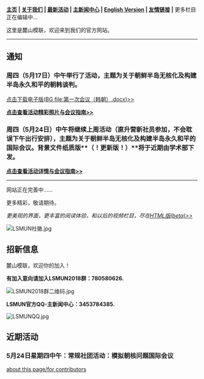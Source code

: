 **[主页](https://www.lsmun.club/) |
   [关于我们](https://www.lsmun.club/about) |
   [最新活动](https://www.lsmun.club/latest-activities) |
   [主新闻中心](https://www.lsmun.club/news) |
   [English Version](https://www.lsmun.club/en)  |
   [友情链接](https://www.lsmun.club/friendly-sites) |**
   更多栏目正在编辑中…

这里是麓山模联，欢迎来到我们的官方网站。

---

## 通知

### 周四（5月17日）中午举行了活动，主题为关于朝鲜半岛无核化及构建半岛永久和平的朝韩谈判。

[点击下载电子版(BG file:第一次会议（韩朝）.docx)>>](https://www.lsmun.club/latest-activities/20180517朝韩/第一次会议（韩朝）.docx)

**[点击查看活动精彩照片与会议指南>>](https://www.lsmun.club/latest-activities/20180517朝韩)**

### 周四（5月24日）中午将继续上周活动（直升营新社员参加，不会耽误下午出行安排），主题为关于朝鲜半岛无核化及构建半岛永久和平的国际会议。背景文件纸质版**（！更新版！）**将于近期由学术部下发。

**[点击查看活动详情与会议指南>>](https://www.lsmun.club/latest-activities/20180524朝韩)**

---

网站正在完善中……

更多精彩，敬请期待。

*更美观的界面，更丰富的阅读体验，和以后的视频栏目，尽在[HTML版(beta)>>](https://www.lsmun.club/html)*

![LSMUN社徽.jpg](https://www.lsmun.club/about/LSMUN社徽.jpg)

## 招新信息

麓山模联，欢迎你的加入！

**有加入意向请加入LSMUN2018群：780580626.**

![LSMUN2018群二维码.jpg](https://www.lsmun.club/about/LSMUN2018QR.jpg)

**LSMUN官方QQ-主新闻中心：3453784385.**

![LSMUNQQ.jpg](https://www.lsmun.club/about/LSMUNQQ.jpg)

## 近期活动

### 5月24日星期四中午：常规社团活动：模拟朝核问题国际会议



[about this page/for contributors](https://www.lsmun.club/README.md)

